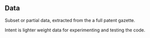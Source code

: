 
## Data

Subset or partial data, extracted from the a full patent gazette.

Intent is lighter weight data for experimenting and testing the code.
